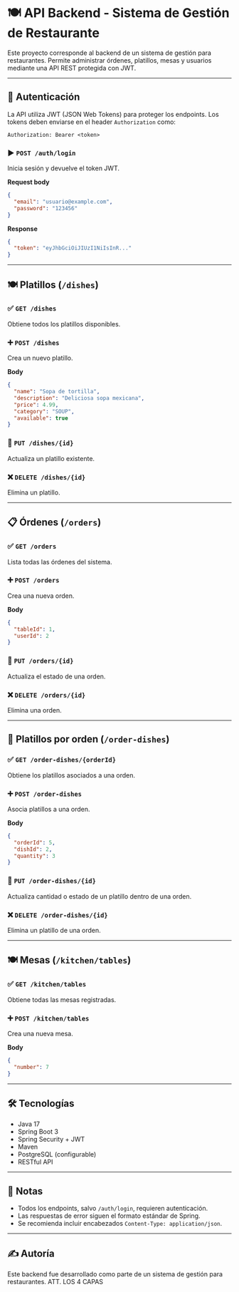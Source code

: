 # 🍽️ API Backend - Sistema de Gestión de Restaurante

Este proyecto corresponde al backend de un sistema de gestión para restaurantes. Permite administrar órdenes, platillos, mesas y usuarios mediante una API REST protegida con JWT.

---

## 🔐 Autenticación

La API utiliza JWT (JSON Web Tokens) para proteger los endpoints. Los tokens deben enviarse en el header `Authorization` como:

```
Authorization: Bearer <token>
```

### ▶️ `POST /auth/login`
Inicia sesión y devuelve el token JWT.

**Request body**
```json
{
  "email": "usuario@example.com",
  "password": "123456"
}
```

**Response**
```json
{
  "token": "eyJhbGciOiJIUzI1NiIsInR..."
}
```

---

## 🍽️ Platillos (`/dishes`)

### ✅ `GET /dishes`
Obtiene todos los platillos disponibles.

### ➕ `POST /dishes`
Crea un nuevo platillo.

**Body**
```json
{
  "name": "Sopa de tortilla",
  "description": "Deliciosa sopa mexicana",
  "price": 4.99,
  "category": "SOUP",
  "available": true
}
```

### 📝 `PUT /dishes/{id}`
Actualiza un platillo existente.

### ❌ `DELETE /dishes/{id}`
Elimina un platillo.

---

## 📋 Órdenes (`/orders`)

### ✅ `GET /orders`
Lista todas las órdenes del sistema.

### ➕ `POST /orders`
Crea una nueva orden.

**Body**
```json
{
  "tableId": 1,
  "userId": 2
}
```

### 📝 `PUT /orders/{id}`
Actualiza el estado de una orden.

### ❌ `DELETE /orders/{id}`
Elimina una orden.

---

## 🧾 Platillos por orden (`/order-dishes`)

### ✅ `GET /order-dishes/{orderId}`
Obtiene los platillos asociados a una orden.

### ➕ `POST /order-dishes`
Asocia platillos a una orden.

**Body**
```json
{
  "orderId": 5,
  "dishId": 2,
  "quantity": 3
}
```

### 📝 `PUT /order-dishes/{id}`
Actualiza cantidad o estado de un platillo dentro de una orden.

### ❌ `DELETE /order-dishes/{id}`
Elimina un platillo de una orden.

---

## 🍽️ Mesas (`/kitchen/tables`)

### ✅ `GET /kitchen/tables`
Obtiene todas las mesas registradas.

### ➕ `POST /kitchen/tables`
Crea una nueva mesa.

**Body**
```json
{
  "number": 7
}
```

---

## 🛠️ Tecnologías

- Java 17
- Spring Boot 3
- Spring Security + JWT
- Maven
- PostgreSQL (configurable)
- RESTful API

---

## 📌 Notas

- Todos los endpoints, salvo `/auth/login`, requieren autenticación.
- Las respuestas de error siguen el formato estándar de Spring.
- Se recomienda incluir encabezados `Content-Type: application/json`.

---

## ✍️ Autoría

Este backend fue desarrollado como parte de un sistema de gestión para restaurantes. 
ATT. LOS 4 CAPAS 
